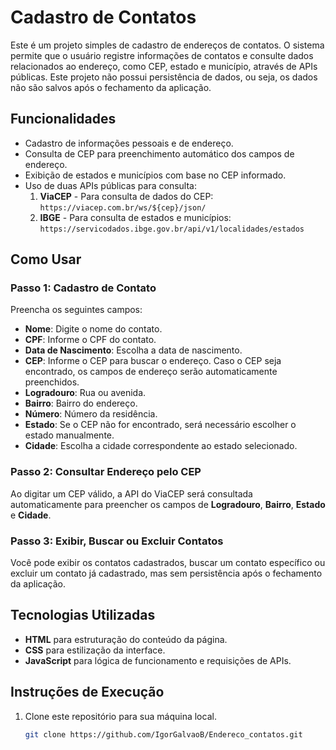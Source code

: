 # Cadastro de Contatos

Este é um projeto simples de cadastro de endereços de contatos. O sistema permite que o usuário registre informações de contatos e consulte dados relacionados ao endereço, como CEP, estado e município, através de APIs públicas. Este projeto não possui persistência de dados, ou seja, os dados não são salvos após o fechamento da aplicação.

## Funcionalidades

- Cadastro de informações pessoais e de endereço.
- Consulta de CEP para preenchimento automático dos campos de endereço.
- Exibição de estados e municípios com base no CEP informado.
- Uso de duas APIs públicas para consulta:
  1. **ViaCEP** - Para consulta de dados do CEP: `https://viacep.com.br/ws/${cep}/json/`
  2. **IBGE** - Para consulta de estados e municípios: `https://servicodados.ibge.gov.br/api/v1/localidades/estados`

## Como Usar

### Passo 1: Cadastro de Contato
Preencha os seguintes campos:

- **Nome**: Digite o nome do contato.
- **CPF**: Informe o CPF do contato.
- **Data de Nascimento**: Escolha a data de nascimento.
- **CEP**: Informe o CEP para buscar o endereço. Caso o CEP seja encontrado, os campos de endereço serão automaticamente preenchidos.
- **Logradouro**: Rua ou avenida.
- **Bairro**: Bairro do endereço.
- **Número**: Número da residência.
- **Estado**: Se o CEP não for encontrado, será necessário escolher o estado manualmente.
- **Cidade**: Escolha a cidade correspondente ao estado selecionado.

### Passo 2: Consultar Endereço pelo CEP
Ao digitar um CEP válido, a API do ViaCEP será consultada automaticamente para preencher os campos de **Logradouro**, **Bairro**, **Estado** e **Cidade**.

### Passo 3: Exibir, Buscar ou Excluir Contatos
Você pode exibir os contatos cadastrados, buscar um contato específico ou excluir um contato já cadastrado, mas sem persistência após o fechamento da aplicação.

## Tecnologias Utilizadas

- **HTML** para estruturação do conteúdo da página.
- **CSS** para estilização da interface.
- **JavaScript** para lógica de funcionamento e requisições de APIs.

## Instruções de Execução

1. Clone este repositório para sua máquina local.
   ```bash
   git clone https://github.com/IgorGalvaoB/Endereco_contatos.git

